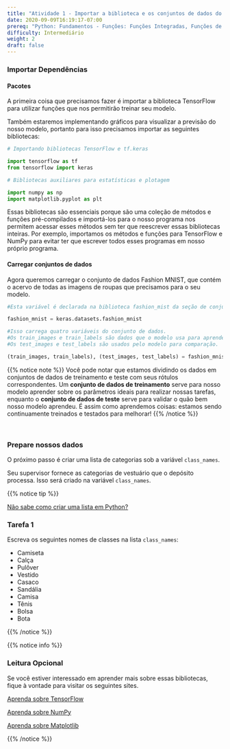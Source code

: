 ```yaml
---
title: "Atividade 1 - Importar a biblioteca e os conjuntos de dados do TensorFlow"
date: 2020-09-09T16:19:17-07:00
prereq: "Python: Fundamentos - Funções: Funções Integradas, Funções de Bibliotecas; Tipos de Dados – Strings, Números, Leitura do Console; Estruturas de Dados - Listas"
difficulty: Intermediário
weight: 2
draft: false
---
```


### Importar Dependências

#### Pacotes
A primeira coisa que precisamos fazer é importar a biblioteca TensorFlow para utilizar funções que nos permitirão treinar seu modelo.

Também estaremos implementando gráficos para visualizar a previsão do nosso modelo, portanto para isso precisamos importar as seguintes bibliotecas:

```python
# Importando bibliotecas TensorFlow e tf.keras

import tensorflow as tf
from tensorflow import keras 

# Bibliotecas auxiliares para estatísticas e plotagem

import numpy as np
import matplotlib.pyplot as plt 
```

Essas bibliotecas são essenciais porque são uma coleção de métodos e funções pré-compilados e importá-los para o nosso programa nos permitem acessar esses métodos sem ter que reescrever essas bibliotecas inteiras. Por exemplo, importamos os métodos e funções para TensorFlow e NumPy para evitar ter que escrever todos esses programas em nosso próprio programa.

#### Carregar conjuntos de dados
Agora queremos carregar o conjunto de dados Fashion MNIST, que contém o acervo de todas as imagens de roupas que precisamos para o seu modelo.

```python
#Esta variável é declarada na biblioteca fashion_mist da seção de conjuntos de dados

fashion_mnist = keras.datasets.fashion_mnist 
```

```python
#Isso carrega quatro variáveis ​​do conjunto de dados.
#Os train_images e train_labels são dados que o modelo usa para aprender
#Os test_images e test_labels são usados ​​pelo modelo para comparação.

(train_images, train_labels), (test_images, test_labels) = fashion_mnist.load_data() 
```

{{% notice note %}}
Você pode notar que estamos dividindo os dados em conjuntos de dados de treinamento e teste com seus rótulos correspondentes. Um **conjunto de dados de treinamento** serve para nosso modelo aprender sobre os parâmetros ideais para realizar nossas tarefas, enquanto o **conjunto de dados de teste** serve para validar o quão bem nosso modelo aprendeu. É assim como aprendemos coisas: estamos sendo continuamente treinados e testados para melhorar!
{{% /notice %}}

<br>

### Prepare nossos dados

O próximo passo é criar uma lista de categorias sob a variável `class_names`.

Seu supervisor fornece as categorias de vestuário que o depósito processa. Isso será criado na variável `class_names`.

{{% notice tip %}}

<a href="https://workshops.nuevofoundation.org/python-basics/data-structures/lists/" target="_blank">Não sabe como criar uma lista em Python?</a>

### Tarefa 1

Escreva os seguintes nomes de classes na lista `class_names`: 

- Camiseta
- Calça
- Pulôver
- Vestido
- Casaco
- Sandália
- Camisa
- Tênis
- Bolsa
- Bota

{{% /notice %}}

{{% notice info %}}
### Leitura Opcional

Se você estiver interessado em aprender mais sobre essas bibliotecas, fique à vontade para visitar os seguintes sites.

<a href="https://www.tensorflow.org/overview" target="_blank">Aprenda sobre TensorFlow</a>

<a href="https://www.w3schools.com/python/numpy_intro.asp" target="_blank">Aprenda sobre NumPy</a>

<a href="https://matplotlib.org/" target="_blank">Aprenda sobre Matplotlib</a>

{{% /notice %}}
